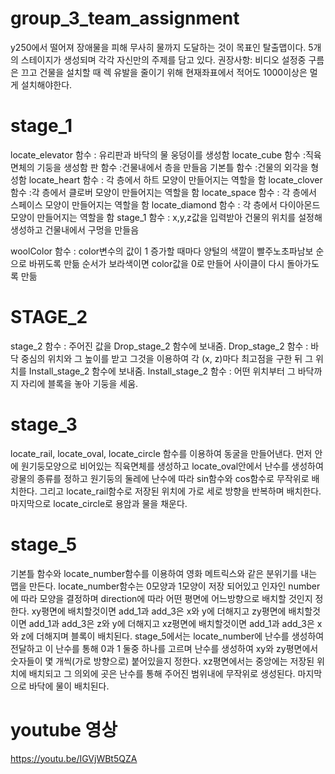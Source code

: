 # group_3_team_assignment
y250에서 떨어져 장애물을 피해 무사히 물까지 도달하는 것이 목표인 탈출맵이다. 5개의 스테이지가 생성되며 각각 자신만의 주제를 담고 있다. 
권장사항: 비디오 설정중 구름은 끄고 건물을 설치할 때 렉 유발을 줄이기 위해 현재좌표에서 적어도 1000이상은 멀게 설치해야한다.

# stage_1
locate_elevator 함수 : 유리판과 바닥의 물 웅덩이를 생성함
locate_cube 함수 :직육면체의 기둥을 생성함
판 함수 :건물내에서 층을 만들음
기본틀 함수 :건물의 외각을 형성함
locate_heart 함수 : 각 층에서 하트 모양이 만들어지는 역할을 함
locate_clover 함수 :각 층에서 클로버 모양이 만들어지는 역할을 함
locate_space 함수 : 각 층에서 스페이스 모양이 만들어지는 역할을 함
locate_diamond 함수 : 각 층에서 다이아몬드 모양이 만들어지는 역할을 함
stage_1 함수 : x,y,z값을 입력받아 건물의 위치를 설정해 생성하고 건물내에서 구멍을 만들음

woolColor 함수 : color변수의 값이 1 증가할 때마다 양털의 색깔이 빨주노초파남보 순으로 바뀌도록 만듦
                순서가 보라색이면 color값을 0로 만들어 사이클이 다시 돌아가도록 만듦
                
# STAGE_2
stage_2 함수 : 주어진 값을 Drop_stage_2 함수에 보내줌. 
Drop_stage_2 함수 : 바닥 중심의 위치와 그 높이를 받고 그것을 이용하여 각 (x, z)마다 최고점을 구한 뒤 그 위치를 Install_stage_2 함수에 보내줌.
Install_stage_2 함수 : 어떤 위치부터 그 바닥까지 자리에 블록을 놓아 기둥을 세움.

# stage_3
locate_rail, locate_oval, locate_circle 함수를 이용하여 동굴을 만들어낸다. 먼저 안에 원기둥모양으로 비어있는 직육면체를 생성하고 locate_oval안에서 난수를 생성하여 광물의 종류를 정하고 원기둥의 둘레에 난수에 따라 sin함수와 cos함수로 무작위로 배치한다. 그리고 locate_rail함수로 저장된 위치에 가로 세로 방향을 반복하며 배치한다. 마지막으로 locate_circle로 용암과 물을 채운다.

# stage_5
기본틀 함수와 locate_number함수를 이용하여 영화 메트릭스와 같은 분위기를 내는 맵을 만든다. locate_number함수는 0모양과 1모양이 저장 되어있고 인자인 number에 따라 모양을 결정하며 direction에 따라 어떤 평면에 어느방향으로 배치할 것인지 정한다. xy평면에 배치할것이면 add_1과 add_3은 x와 y에 더해지고 zy평면에 배치할것이면 add_1과 add_3은 z와 y에 더해지고 xz평면에 배치할것이면 add_1과 add_3은 x와 z에 더해지며 블록이 배치된다. stage_5에서는 locate_number에 난수를 생성하여 전달하고 이 난수를 통해 0과 1 둘중 하나를 고르며 난수를 생성하여 xy와 zy평면에서 숫자들이 몇 개씩(가로 방향으로) 붙어있을지 정한다. xz평면에서는 중앙에는 저장된 위치에 배치되고 그 의외에 곳은 난수를 통해 주어진 범위내에 무작위로 생성된다. 마지막으로 바닥에 물이 배치된다.

# youtube 영상
https://youtu.be/IGVjWBt5QZA
